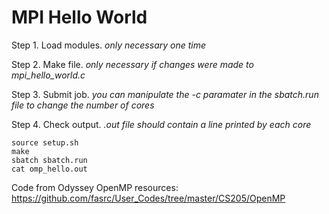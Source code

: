 # MPI Hello World

Step 1. Load modules. *only necessary one time*

Step 2. Make file. *only necessary if changes were made to mpi_hello_world.c*

Step 3. Submit job. *you can manipulate the -c paramater in the sbatch.run file to change the number of cores*

Step 4. Check output. *.out file should contain a line printed by each core*

```
source setup.sh
make
sbatch sbatch.run
cat omp_hello.out
```
Code from Odyssey OpenMP resources: https://github.com/fasrc/User_Codes/tree/master/CS205/OpenMP
